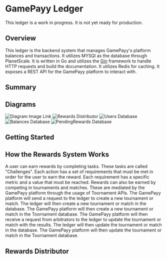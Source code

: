 # GamePayy Ledger

This ledger is a work in progress. It is not yet ready for production.

## Overview

This ledger is the backend system that manages GamePayy's platform balances and transactions. It utilizes MYSQl as the database through PlanetScale. It is written in Go and utilizes the [Gin](https://github.com/gin-gonic/gin) framework to handle HTTP requests and build the documentation. It utilizes Redis for caching.
It exposes a REST API for the GamePayy platform to interact with.

## Summary

## Diagrams
![Diagram Image Link](https://bafkreiczjo4bxt6nxqwdzyjy7orlklruzskw5du434zfayet3552ygoxpa.ipfs.w3s.link/)
![Rewards Distributor](https://bafkreieso3uu4warki36znxzs25lkbfmvjk4ghqxrpiwzldasfh3rz2sym.ipfs.w3s.link/)
![Users Database]()
![Balances Database]()
![PendingRewards Database]()

## Getting Started

## How the Rewards System Works
A user can earn rewards by completing tasks. These tasks are called  "Challenges". Each action has a set of requirements that must be met in order for the user to earn the reward. Each requirement has a specific metric and a value that must be reached.
Rewards can also be earned by competing in tournaments and matches. These are mediated by the GamePayy platform through the usage of Toornament APIs. The GamePayy platform will send a request to the ledger to create a new tournament or match. The ledger will then create a new tournament or match in the database. The GamePayy platform will then create a new tournament or match in the Toornament database.
The GamePayy platform will then receive a request from arbitrators to the ledger to update the tournament or match with the results. The ledger will then update the tournament or match in the database. The GamePayy platform will then update the tournament or match in the Toornament database.

## Rewards Distributor
